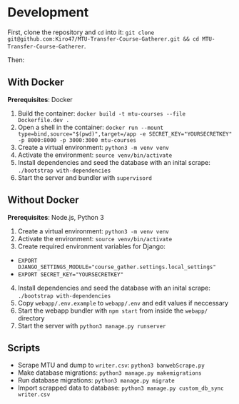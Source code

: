 # Development

First, clone the repository and `cd` into it: `git clone git@github.com:Kiro47/MTU-Transfer-Course-Gatherer.git && cd MTU-Transfer-Course-Gatherer`.

Then:

## With Docker

**Prerequisites**: Docker

1. Build the container: `docker build -t mtu-courses --file Dockerfile.dev .`
2. Open a shell in the container: `docker run --mount type=bind,source="$(pwd)",target=/app -e SECRET_KEY="YOURSECRETKEY" -p 8000:8000 -p 3000:3000 mtu-courses`
3. Create a virtual environment: `python3 -m venv venv`
4. Activate the environment: `source venv/bin/activate`
5. Install dependencies and seed the database with an inital scrape: `./bootstrap with-dependencies`
6. Start the server and bundler with `supervisord`

## Without Docker

**Prerequisites**: Node.js, Python 3

1. Create a virtual environment: `python3 -m venv venv`
2. Activate the environment: `source venv/bin/activate`
3. Create required environment variables for Django:
  - `EXPORT DJANGO_SETTINGS_MODULE="course_gather.settings.local_settings"`
  - `EXPORT SECRET_KEY="YOURSECRETKEY"`
4. Install dependencies and seed the database with an inital scrape: `./bootstrap with-dependencies`
5. Copy `webapp/.env.example` to `webapp/.env` and edit values if neccessary
6. Start the webapp bundler with `npm start` from inside the `webapp/` directory
5. Start the server with `python3 manage.py runserver`

## Scripts

- Scrape MTU and dump to `writer.csv`: `python3 banwebScrape.py`
- Make database migrations: `python3 manage.py makemigrations`
- Run database migrations: `python3 manage.py migrate`
- Import scrapped data to database: `python3 manage.py custom_db_sync writer.csv`
